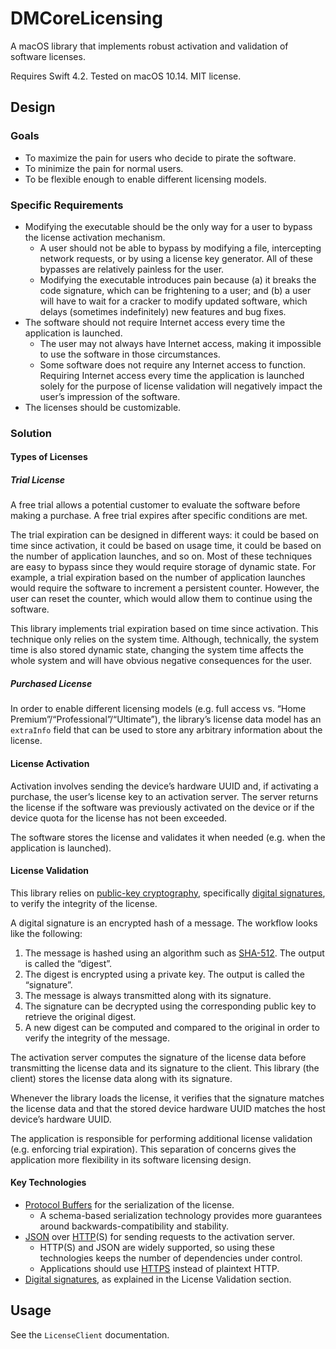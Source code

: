# DMCoreLicensing

A macOS library that implements robust activation and validation of software licenses.

Requires Swift 4.2. Tested on macOS 10.14. MIT license.

## Design

### Goals

- To maximize the pain for users who decide to pirate the software.
- To minimize the pain for normal users.
- To be flexible enough to enable different licensing models.

### Specific Requirements

- Modifying the executable should be the only way for a user to bypass the license activation mechanism.
  - A user should not be able to bypass by modifying a file, intercepting network requests, or by using a license key generator. All of these bypasses are relatively painless for the user.
  - Modifying the executable introduces pain because (a) it breaks the code signature, which can be frightening to a user; and (b) a user will have to wait for a cracker to modify updated software, which delays (sometimes indefinitely) new features and bug fixes.
- The software should not require Internet access every time the application is launched.
  - The user may not always have Internet access, making it impossible to use the software in those circumstances.
  - Some software does not require any Internet access to function. Requiring Internet access every time the application is launched solely for the purpose of license validation will negatively impact the user’s impression of the software.
- The licenses should be customizable.

### Solution

#### Types of Licenses

##### Trial License

A free trial allows a potential customer to evaluate the software before making a purchase. A free trial expires after specific conditions are met.

The trial expiration can be designed in different ways: it could be based on time since activation, it could be based on usage time, it could be based on the number of application launches, and so on. Most of these techniques are easy to bypass since they would require storage of dynamic state. For example, a trial expiration based on the number of application launches would require the software to increment a persistent counter. However, the user can reset the counter, which would allow them to continue using the software.

This library implements trial expiration based on time since activation. This technique only relies on the system time. Although, technically, the system time is also stored dynamic state, changing the system time affects the whole system and will have obvious negative consequences for the user.

##### Purchased License

In order to enable different licensing models (e.g. full access vs. “Home Premium”/“Professional”/“Ultimate”), the library’s license data model has an `extraInfo` field that can be used to store any arbitrary information about the license.

#### License Activation

Activation involves sending the device’s hardware UUID and, if activating a purchase, the user’s license key to an activation server. The server returns the license if the software was previously activated on the device or if the device quota for the license has not been exceeded.

The software stores the license and validates it when needed (e.g. when the application is launched).

#### License Validation

This library relies on [public-key cryptography](https://en.wikipedia.org/wiki/Public-key_cryptography), specifically [digital signatures](https://en.wikipedia.org/wiki/Digital_signature), to verify the integrity of the license.

A digital signature is an encrypted hash of a message. The workflow looks like the following:

1. The message is hashed using an algorithm such as [SHA-512](https://en.wikipedia.org/wiki/SHA-512). The output is called the “digest”.
2. The digest is encrypted using a private key. The output is called the “signature”.
3. The message is always transmitted along with its signature.
4. The signature can be decrypted using the corresponding public key to retrieve the original digest.
5. A new digest can be computed and compared to the original in order to verify the integrity of the message.

The activation server computes the signature of the license data before transmitting the license data and its signature to the client. This library (the client) stores the license data along with its signature.

Whenever the library loads the license, it verifies that the signature matches the license data and that the stored device hardware UUID matches the host device’s hardware UUID.

The application is responsible for performing additional license validation (e.g. enforcing trial expiration). This separation of concerns gives the application more flexibility in its software licensing design.

#### Key Technologies

- [Protocol Buffers](https://en.wikipedia.org/wiki/Protocol_Buffers) for the serialization of the license.
  - A schema-based serialization technology provides more guarantees around backwards-compatibility and stability.
- [JSON](https://en.wikipedia.org/wiki/JSON) over [HTTP](https://en.wikipedia.org/wiki/Hypertext_Transfer_Protocol)(S) for sending requests to the activation server.
  - HTTP(S) and JSON are widely supported, so using these technologies keeps the number of dependencies under control.
  - Applications should use [HTTPS](https://en.wikipedia.org/wiki/HTTPS) instead of plaintext HTTP.
- [Digital signatures](https://en.wikipedia.org/wiki/Digital_signature), as explained in the License Validation section.

## Usage

See the `LicenseClient` documentation.
